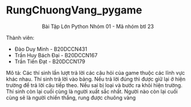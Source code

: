 # RungChuongVang_pygame
<p align="center">
Bài Tập Lớn Python Nhóm 01 - Mã nhóm btl 23
</p>

Thành viên:
- Đào Duy Minh - B20DCCN431
- Trần Huy Bách Đại - B20DCCN167
- Trần Tiến Đạt - B20DCCN179

Mô tả: Các thí sinh lần lượt trả lời các câu hỏi của game thuộc các lĩnh vực khác nhau. Thí sinh trả lời vào bảng. Nếu trả lời đúng thì được giữ lại ở hiện trường để trả lời câu tiếp theo. Nếu sai bị loại và bước ra khỏi hiện trường. Thí sinh còn lại cuối cùng là người xuất sắc nhất. Người nào còn lại cuối cùng sẽ là người chiến thắng, rung được chuông vàng
 

